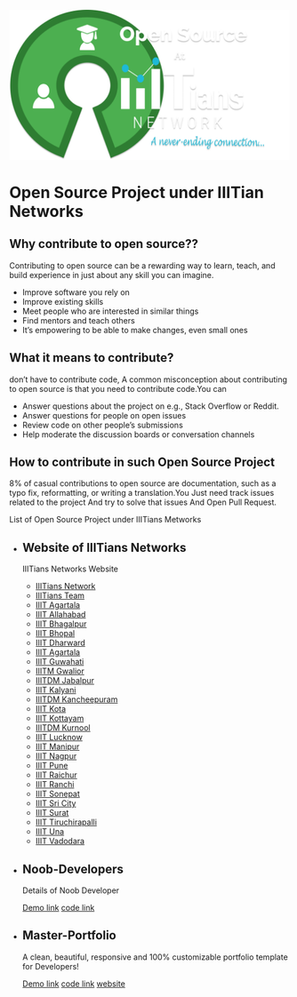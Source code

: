 ![os at IIIT](img/logo/Open-sourse.png)
# Open Source Project under IIITian Networks


## Why contribute to open source??
Contributing to open source can be a rewarding way to learn, teach, and build experience in just about any skill you can imagine.
- Improve software you rely on
- Improve existing skills
- Meet people who are interested in similar things
- Find mentors and teach others
- It’s empowering to be able to make changes, even small ones

## What it means to contribute?
don’t have to contribute code, A common misconception about contributing to open source is that you need to contribute code.You can
- Answer questions about the project on e.g., Stack Overflow or Reddit.
- Answer questions for people on open issues
- Review code on other people’s submissions
- Help moderate the discussion boards or conversation channels

## How to contribute in such Open Source Project
8% of casual contributions to open source are documentation, such as a typo fix, reformatting, or writing a translation.You Just need track issues related to the project And try to solve that issues And Open Pull Request.



List of Open Source Project under IIITians Metworks
- ## Website of IIITians Networks</H2>
  IIITians Networks Website
  
    - <a href="#">IIITians Network</a>
    - <a href="#">IIITians Team</a>
    - <a href="#">IIIT Agartala</a>
    - <a href="#">IIIT Allahabad</a>
    - <a href="#">IIIT Bhagalpur</a>
    - <a href="#">IIIT Bhopal</a>
    - <a href="#">IIIT Dharward</a>
    - <a href="#">IIIT Agartala</a>
    - <a href="#">IIIT Guwahati</a>
    - <a href="#">IIITM Gwalior</a>
    - <a href="#">IIITDM Jabalpur</a>
    - <a href="#">IIIT Kalyani</a>
    - <a href="#">IIITDM Kancheepuram</a>
    - <a href="#">IIIT Kota</a>
    - <a href="#">IIIT Kottayam</a>
    - <a href="#">IIITDM Kurnool</a>
    - <a href="#">IIIT Lucknow</a>
    - <a href="#">IIIT Manipur</a>
    - <a href="#">IIIT Nagpur</a>
    - <a href="#">IIIT Pune</a>
    - <a href="#">IIIT Raichur</a>
    - <a href="#">IIIT Ranchi</a>
    - <a href="#">IIIT Sonepat</a>
    - <a href="#">IIIT Sri City</a>
    - <a href="#">IIIT Surat</a>
    - <a href="#">IIIT Tiruchirapalli</a>
    - <a href="#">IIIT Una</a>
    - <a href="#">IIIT Vadodara</a>
    
- ## Noob-Developers
  Details of Noob Developer
  
  [Demo link]()
  [code link]()


- ## Master-Portfolio
  A clean, beautiful, responsive and 100% customizable portfolio template for Developers!

  [Demo link](https://vima.netlify.app/)
  [code link](https://github.com/vimalverma558/Master-Portfolio)
  [website](https://master-portfolio.js.org/)

<!-- - ## Prime-num
  prime-num is an math library for JavaScript and Node.js. It help you to find all prime number.  
  
  [Demo link](https://www.npmjs.com/package/prime-num)
  [code link](https://github.com/letskhabar/prime-num) -->

